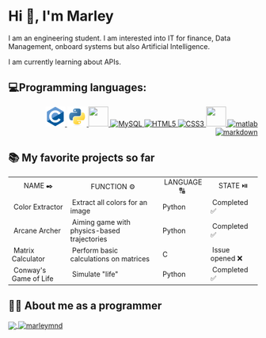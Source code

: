 # Hi 👋, I'm Marley
I am an engineering student.
I am interested into IT for finance, Data Management, onboard systems but also Artificial Intelligence.

I am currently learning about APIs.

## 💻Programming languages:
<p align="right" display="flex" justify-content="space-around">
  <a href="https://www.cprogramming.com/" target="_blank" rel="noreferrer">
    <img src="https://raw.githubusercontent.com/devicons/devicon/master/icons/c/c-original.svg" alt="c" width="40" height="40"/>
  </a>
  <a href="https://www.python.org" target="_blank" rel="noreferrer">
    <img src="https://raw.githubusercontent.com/devicons/devicon/master/icons/python/python-original.svg" alt="python" width="40" height="40"/>
  </a>
  <a href="https://dev.java/" target="_blank" rel="noreferrer">
    <img src="https://cdn.jsdelivr.net/gh/devicons/devicon@latest/icons/java/java-original.svg" width="40" height="40"/>   
  </a>
  <a href="https://www.mysql.com/" target="_blank" rel="noreferrer">
    <img src="https://cdn.jsdelivr.net/gh/devicons/devicon@latest/icons/mysql/mysql-original.svg" alt="MySQL" width="40" height="40"/> 
  </a>
  <a href="https://html.spec.whatwg.org/multipage/" target="_blank" rel="noreferrer">
    <img src="https://cdn.jsdelivr.net/gh/devicons/devicon@latest/icons/html5/html5-original.svg" alt="HTML5" width="40" height="40"/>
  </a>
  <a href="https://www.w3.org/Style/CSS/" target="_blank" rel="noreferrer">
    <img src="https://cdn.jsdelivr.net/gh/devicons/devicon@latest/icons/css3/css3-original.svg" alt="CSS3" width="40" height="40"/>   
  </a>
  <a href="https://developer.mozilla.org/en-US/docs/Web/JavaScript" target="_blank" rel="noreferrer">
    <img src="https://cdn.jsdelivr.net/gh/devicons/devicon@latest/icons/javascript/javascript-original.svg" width="40" height="40"/>   
  </a>
  <a href="https://www.mathworks.com/" target="_blank" rel="noreferrer">
    <img src="https://upload.wikimedia.org/wikipedia/commons/2/21/Matlab_Logo.png" alt="matlab" width="40" height="40"/>
  </a>
  <a href="https://www.markdownguide.org/" target="_blank" rel="noreferrer">
    <img src="https://cdn.jsdelivr.net/gh/devicons/devicon/icons/markdown/markdown-original.svg" alt="markdown" width="40" height="40"/>
  </a>
</p> 


## 📚 My favorite projects so far
<table>
  <tbody>
    <tr style="height: 25px;">
      <td align="center" style="height: 25px;">&nbsp;NAME ✒️</td>
      <td align="center" style="height: 25px;">&nbsp;FUNCTION ⚙️</td>
      <td align="center" style="height: 25px;">&nbsp;LANGUAGE 🔠</td>
      <td align="center" style="height: 25px;">&nbsp;STATE ⏯️</td>
    </tr>    
    <tr style="height: 25px;">
      <td style="height: 25px;">&nbsp;Color Extractor</td>
      <td style="height: 25px;">&nbsp;Extract all colors for an image</td>
      <td style="height: 25px;">&nbsp;Python</td>
      <td style="height: 25px;">&nbsp;Completed ✅</td>
    </tr>
    <tr style="height: 25px;">
      <td style="height: 25px;">&nbsp;Arcane Archer</td>
      <td style="height: 25px;">&nbsp;Aiming game with physics-based trajectories</td>
      <td style="height: 25px;">&nbsp;Python</td>
      <td style="height: 25px;">&nbsp;Completed ✅</td>
    </tr>
    <tr style="height: 25px;">
      <td style="height: 25px;">&nbsp;Matrix Calculator</td>
      <td style="height: 25px;">&nbsp;Perform basic calculations on matrices</td>
      <td style="height: 25px;">&nbsp;C</td>
      <td style="height: 25px;">&nbsp;Issue opened ❌</td>
    </tr>
    <tr style="height: 25px;">
      <td style="height: 25px;">&nbsp;Conway's Game of Life</td>
      <td style="height: 25px;">&nbsp;Simulate "life"</td>
      <td style="height: 25px;">&nbsp;Python</td>
      <td style="height: 25px;">&nbsp;Completed ✅</td>
    </tr>
  </tbody>
</table>

## 👨‍💻 About me as a programmer

<a href="https://github.com/anuraghazra/github-readme-stats">
  <img height=175 align="center" src="https://github-readme-stats.vercel.app/api/top-langs?username=MarleyMnd&show_icons=true&theme=gotham&locale=en&layout=compact&langs_count=8" />
</a>
<a href="https://github.com/anuraghazra/convoychat">
  <img height=175 align="center" src="https://github-readme-stats.vercel.app/api?username=MarleyMnd&show_icons=true&theme=gotham&locale=en&layout=compact" alt="marleymnd" />
</a>
